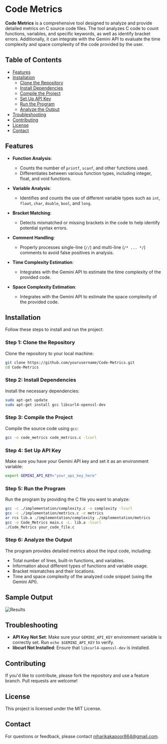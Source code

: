 
# Code Metrics

**Code Metrics** is a comprehensive tool designed to analyze and provide detailed metrics on C source code files. The tool analyzes C code to count functions, variables, and specific keywords, as well as identify bracket errors. Additionally, it can integrate with the Gemini API to evaluate the time complexity and space complexity of the code provided by the user.

## Table of Contents

- [Features](#features)
- [Installation](#installation)
  - [Clone the Repository](#step-1-clone-the-repository)
  - [Install Dependencies](#step-2-install-dependencies)
  - [Compile the Project](#step-3-compile-the-project)
  - [Set Up API Key](#step-4-set-up-api-key)
  - [Run the Program](#step-5-run-the-program)
  - [Analyze the Output](#step-6-analyze-the-output)
- [Troubleshooting](#troubleshooting)
- [Contributing](#contributing)
- [License](#license)
- [Contact](#contact)

## Features

- **Function Analysis**:
  - Counts the number of `printf`, `scanf`, and other functions used.
  - Differentiates between various function types, including integer, float, and void functions.

- **Variable Analysis**:
  - Identifies and counts the use of different variable types such as `int`, `float`, `char`, `double`, `bool`, and `long`.

- **Bracket Matching**:
  - Detects mismatched or missing brackets in the code to help identify potential syntax errors.

- **Comment Handling**:
  - Properly processes single-line (`//`) and multi-line (`/* ... */`) comments to avoid false positives in analysis.

- **Time Complexity Estimation**:
  - Integrates with the Gemini API to estimate the time complexity of the provided code.

- **Space Complexity Estimation**:
  - Integrates with the Gemini API to estimate the space complexity of the provided code.

## Installation

Follow these steps to install and run the project:

### Step 1: Clone the Repository

Clone the repository to your local machine:

```sh
git clone https://github.com/yourusername/Code-Metrics.git
cd Code-Metrics
```

### Step 2: Install Dependencies

Install the necessary dependencies:

```sh
sudo apt-get update
sudo apt-get install gcc libcurl4-openssl-dev
```

### Step 3: Compile the Project

Compile the source code using `gcc`:

```sh
gcc -o code_metrics code_metrics.c -lcurl
```

### Step 4: Set Up API Key

Make sure you have your Gemini API key and set it as an environment variable:

```sh
export GEMINI_API_KEY="your_api_key_here"
```

### Step 5: Run the Program

Run the program by providing the C file you want to analyze:

```sh
gcc -c ./implementation/complexity.c -o complexity -lcurl
gcc -c ./implementation/metrics.c -o metrics
ar rcs lib.a ./implementation/complexity ./implementation/metrics
gcc -o Code_Metrics main.c -L. lib.a -lcurl
./Code_Metrics your_code_file.c
```


### Step 6: Analyze the Output

The program provides detailed metrics about the input code, including:

- Total number of lines, built-in functions, and variables.
- Information about different types of functions and variable usage.
- Bracket mismatches and their locations.
- Time and space complexity of the analyzed code snippet (using the Gemini API).

## Sample Output

![Results](https://github.com/user-attachments/assets/f716daa9-bb04-40a5-b17a-e471a9ac8900)

## Troubleshooting

- **API Key Not Set**: Make sure your `GEMINI_API_KEY` environment variable is correctly set. Run `echo $GEMINI_API_KEY` to verify.
- **libcurl Not Installed**: Ensure that `libcurl4-openssl-dev` is installed.

## Contributing

If you'd like to contribute, please fork the repository and use a feature branch. Pull requests are welcome!

## License

This project is licensed under the MIT License.

## Contact

For questions or feedback, please contact [niharikakapoor864@gmail.com](mailto:your.email@example.com).

